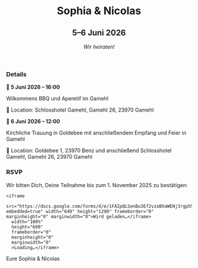 <!DOCTYPE html>
<html lang="en">
<head>
  <meta charset="UTF-8" />
  <meta name="viewport" content="width=device-width, initial-scale=1.0" />
  <title>Sophia & Nicolas Hochzeit</title>
  <link rel="stylesheet" href="style.css" />
  <link href="https://fonts.googleapis.com/css2?family=Merriweather&family=Playfair+Display:wght@700&display=swap" rel="stylesheet">
</head>
<body>
  <header>
    <h1>Sophia & Nicolas</h1>
    <h2>5–6 Juni 2026</h2>
    <p style="margin-top: 1rem; font-style: italic;">Wir heiraten!</p>
  </header>

<section id="details">
  <h3>Details</h3>
  <p><strong>📅 5 Juni 2026 – 16:00</strong></p>
  <p>Wilkommens BBQ und Aperetif im Gamehl</p>
  <p><span class="location-label">📍 Location</span>: Schlosshotel Gamehl, Gamehl 26, 23970 Gamehl</p>
  <p><strong>📅 6 Juni 2026 – 12:00</strong></p>
  <p>Kirchliche Trauung in Goldebee mit anschließendem Empfang und Feier in Gamehl</p>
  <p><span class="location-label">📍 Location</span>: Goldebee 1, 23970 Benz und anschließend Schlosshotel Gamehl, Gamehl 26, 23970 Gamehl</p>
</section>

  <section id="rsvp">
    <h3>RSVP</h3>
    <p>Wir bitten Dich, Deine Teilnahme bis zum 1. November 2025 zu bestätigen:</p>

    <iframe 
      src="https://docs.google.com/forms/d/e/1FAIpQLSenBu3Ef2vzoBVaWENj3rgph5LsBBgLZ7NyGDs5ZcTqf1ZkhQ/viewform?embedded=true" width="640" height="1290" frameborder="0" marginheight="0" marginwidth="0">Wird geladen…</iframe> 
      width="100%" 
      height="600" 
      frameborder="0" 
      marginheight="0" 
      marginwidth="0"
      >Loading…</iframe>
  </section>

  <footer>
    <p>Eure Sophia & Nicolas</p>
  </footer>
</body>
</html>
